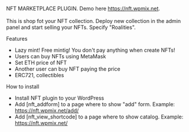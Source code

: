  NFT MARKETPLACE PLUGIN. Demo here <a href="https://nft.wpmix.net">https://nft.wpmix.net</a>. 
<br><br>
This is shop fot your NFT collection. Deploy new collection in the admin panel and start selling your NFTs. Specify "Roalities".

Features
- Lazy mint! Free mintig! You don't pay anything when create NFTs!
- Users can buy NFTs using MetaMask<br>
- Set ETH price of NFT<br>
- Another user can buy NFT paying the price<br>
- ERC721, collectibles

How to install<Br>
- Install NFT plugin to your WordPress <Br>
- Add [nft_addform] to a page where to show "add" form. Example:  https://nft.wpmix.net/add/ <Br>
- Add [nft_view_shortcode] to a page where to show catalog. Example: https://nft.wpmix.net/
